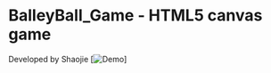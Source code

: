 # BalleyBall_Game - HTML5 canvas game 
Developed by Shaojie
[![Demo](http://i.imgur.com/Snhjvem.png)]
